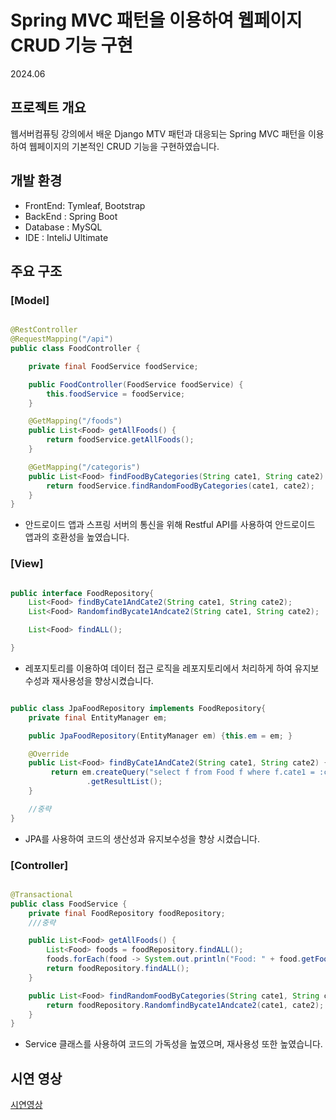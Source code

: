 # Spring MVC 패턴을 이용하여 웹페이지 CRUD 기능 구현

2024.06

## 프로젝트 개요

웹서버컴퓨팅 강의에서 배운 Django MTV 패턴과 대응되는 Spring MVC 패턴을 이용하여 웹페이지의 기본적인 CRUD 기능을 구현하였습니다.

## 개발 환경

+ FrontEnd: Tymleaf, Bootstrap
+ BackEnd : Spring Boot
+ Database : MySQL
+ IDE : InteliJ Ultimate

## 주요 구조

### [Model]

```java

@RestController
@RequestMapping("/api")
public class FoodController {

    private final FoodService foodService;

    public FoodController(FoodService foodService) {
        this.foodService = foodService;
    }

    @GetMapping("/foods")
    public List<Food> getAllFoods() {
        return foodService.getAllFoods();
    }

    @GetMapping("/categoris")
    public List<Food> findFoodByCategories(String cate1, String cate2) {
        return foodService.findRandomFoodByCategories(cate1, cate2);
    }
}

```

+ 안드로이드 앱과 스프링 서버의 통신을 위해 Restful API를 사용하여 안드로이드 앱과의 호환성을 높였습니다.
  

### [View]

```java

public interface FoodRepository{
    List<Food> findByCate1AndCate2(String cate1, String cate2);
    List<Food> RandomfindBycate1Andcate2(String cate1, String cate2);

    List<Food> findALL();

}

```

+ 레포지토리를 이용하여 데이터 접근 로직을 레포지토리에서 처리하게 하여 유지보수성과 재사용성을 향상시켰습니다.

```java

public class JpaFoodRepository implements FoodRepository{
    private final EntityManager em;

    public JpaFoodRepository(EntityManager em) {this.em = em; }

    @Override
    public List<Food> findByCate1AndCate2(String cate1, String cate2) {
         return em.createQuery("select f from Food f where f.cate1 = :cate1 AND f.cate2 = :cate2", Food.class)
                 .getResultList();
    }

    //중략
}
```

+ JPA를 사용하여 코드의 생산성과 유지보수성을 향상 시켰습니다.
  
### [Controller]

```java

@Transactional
public class FoodService {
    private final FoodRepository foodRepository;
    ///중략

    public List<Food> getAllFoods() {
        List<Food> foods = foodRepository.findALL();
        foods.forEach(food -> System.out.println("Food: " + food.getFood() + ", Category1: " + food.getCate1() + ", Category2: " + food.getCate2()));
        return foodRepository.findALL();
    }

    public List<Food> findRandomFoodByCategories(String cate1, String cate2) {
        return foodRepository.RandomfindBycate1Andcate2(cate1, cate2);
    }
}

```

+ Service 클래스를 사용하여 코드의 가독성을 높였으며, 재사용성 또한 높였습니다.



## 시연 영상

[시연영상](https://www.youtube.com/watch?v=CxD3iMuHXOE)
